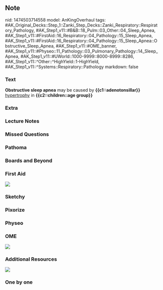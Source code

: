 ## Note
nid: 1474503714558
model: AnKingOverhaul
tags: #AK_Original_Decks::Step_1::Zanki_Step_Decks::Zanki_Respiratory::Respiratory_Pathology, #AK_Step1_v11::#B&B::18_Pulm::03_Other::04_Sleep_Apnea, #AK_Step1_v11::#FirstAid::16_Respiratory::04_Pathology::15_Sleep_Apnea, #AK_Step1_v11::#FirstAid::16_Respiratory::04_Pathology::15_Sleep_Apnea::Obstructive_Sleep_Apnea, #AK_Step1_v11::#OME_banner, #AK_Step1_v11::#Physeo::11_Pathology::03_Pulmonary_Pathology::14_Sleep_Apnea, #AK_Step1_v11::#UWorld::1000-9999::8000-8999::8286, #AK_Step1_v11::^Other::^HighYield::1-HighYield, #AK_Step1_v11::^Systems::Respiratory::Pathology
markdown: false

### Text
<div>
  <b>Obstructive sleep apnea</b> may be caused by
  <b>{{c1::adenotonsillar}}</b> <u>hypertrophy</u> in
  <b>{{c2::children::age group}}</b>
</div>

### Extra


### Lecture Notes


### Missed Questions


### Pathoma


### Boards and Beyond


### First Aid
<img src="paste-157857227997896.jpg">

### Sketchy


### Pixorize


### Physeo


### OME
<div class="ome-widget">
  <a href="https://onlinemeded.org?ref=anki"><img src=
  "_OME_AnkiFlashcards_General_3.png"></a>
</div>

### Additional Resources
<img src="paste-159768488444850.jpg">

### One by one

